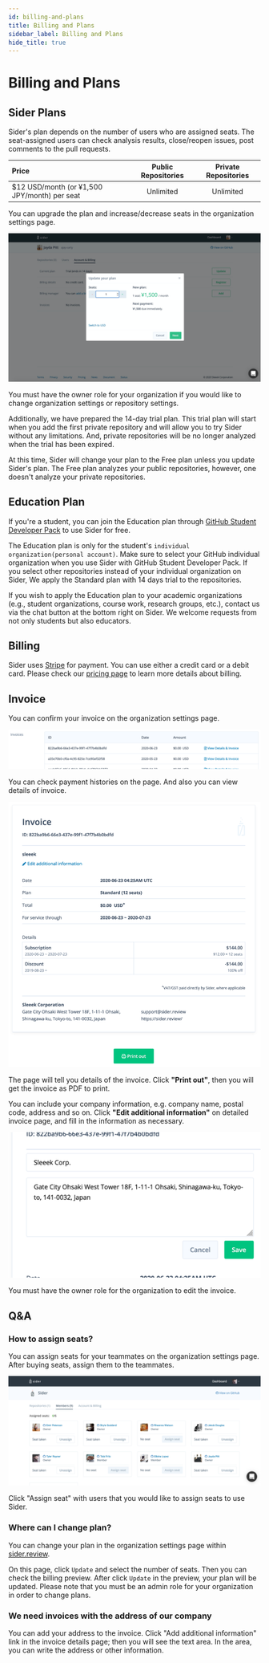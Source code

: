 ```yaml
---
id: billing-and-plans
title: Billing and Plans
sidebar_label: Billing and Plans
hide_title: true
---
```


# Billing and Plans

## Sider Plans

Sider's plan depends on the number of users who are assigned seats. The seat-assigned users can check analysis results, close/reopen issues, post comments to the pull requests.

| Price                                         | Public Repositories | Private Repositories |
| :-------------------------------------------- | :-----------------: | :------------------: |
| \$12 USD/month (or ¥1,500 JPY/month) per seat |      Unlimited      |      Unlimited       |

You can upgrade the plan and increase/decrease seats in the organization settings page.

![Seat Allocation](./assets/seat_allocation_modal.png)

You must have the owner role for your organization if you would like to change organization settings or repository settings.

Additionally, we have prepared the 14-day trial plan. This trial plan will start when you add the first private repository and will allow you to try Sider without any limitations. And, private repositories will be no longer analyzed when the trial has been expired.

At this time, Sider will change your plan to the Free plan unless you update Sider's plan. The Free plan analyzes your public repositories, however, one doesn't analyze your private repositories.

## Education Plan

If you're a student, you can join the Education plan through [GitHub Student Developer Pack](https://education.github.com/pack) to use Sider for free.

The Education plan is only for the student's `individual organization(personal account)`. Make sure to select your GitHub individual organization when you use Sider with GitHub Student Developer Pack. If you select other repositories instead of your individual organization on Sider, We apply the Standard plan with 14 days trial to the repositories.

If you wish to apply the Education plan to your academic organizations (e.g., student organizations, course work, research groups, etc.), contact us via the chat button at the bottom right on Sider. We welcome requests from not only students but also educators.

## Billing

Sider uses [Stripe](https://stripe.com/) for payment. You can use either a credit card or a debit card. Please check our [pricing page](https://sider.review/pricing) to learn more details about billing.

## Invoice

You can confirm your invoice on the organization settings page.

![Invoice](./assets/invoices.png)

You can check payment histories on the page. And also you can view details of invoice.

![Invoice Details](./assets/invoice-details.png)

The page will tell you details of the invoice. Click **"Print out"**, then you will get the invoice as PDF to print.

You can include your company information, e.g. company name, postal code, address and so on.
Click **"Edit additional information"** on detailed invoice page, and fill in the information as necessary.

![Company Information](./assets/invoice-company-info.png)

You must have the owner role for the organization to edit the invoice.

## Q&A

### How to assign seats?

You can assign seats for your teammates on the organization settings page. After buying seats, assign them to the teammates.

![Assign seats for users](./assets/assign_seats_for_users.png)

Click "Assign seat" with users that you would like to assign seats to use Sider.

### Where can I change plan?

You can change your plan in the organization settings page within [sider.review](https://sider.review/).

On this page, click `Update` and select the number of seats. Then you can check the billing preview. After click `Update` in the preview, your plan will be updated. Please note that you must be an admin role for your organization in order to change plans.

### We need invoices with the address of our company

You can add your address to the invoice. Click "Add additional information" link in the invoice details page; then you will see the text area. In the area, you can write the address or other information.
